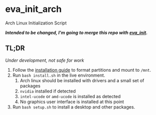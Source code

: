 # eva_init_arch

Arch Linux Initialization Script

***Intended to be changed, I'm going to merge this repo with [eva_init](https://github.com/garywei944/eva_init).***

## TL;DR

*Under development, not safe for work*

1. Follow the [installation guide](https://wiki.archlinux.org/title/installation_guide) to format partitions and mount to `/mnt`.
2. Run `bash install.sh` in the live environment.
   1. Arch linux should be installed with drivers and a small set of packages
   2. `nvidia` installed if detected
   3. `intel-ucode` or `amd-ucode` is installed as detected
   4. No graphics user interface is installed at this point
3. Run `bash setup.sh` to install a desktop and other packages.

